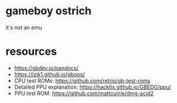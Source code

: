 # gameboy ostrich

it's not an emu

# resources

- https://gbdev.io/pandocs/
- https://izik1.github.io/gbops/
- CPU test ROMs: https://github.com/retrio/gb-test-roms
- Detailed PPU explanation: https://hacktix.github.io/GBEDG/ppu/
- PPU test ROM: https://github.com/mattcurrie/dmg-acid2
